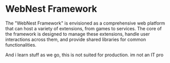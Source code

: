# WebNest Framework
The "WebNest Framework" is envisioned as a comprehensive web platform that can host a variety of extensions, from games to services. The core of the framework is designed to manage these extensions, handle user interactions across them, and provide shared libraries for common functionalities. 


And i learn stuff as we go, this is not suited for production. im not an IT pro